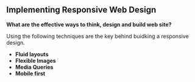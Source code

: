 ## Implementing Responsive Web Design

**What are the effective ways to think, design and build web site?**

Using the following techniques are the key behind buidking a responsive design.

- **Fluid layouts**
- **Flexible Images**
- **Media Queries**
- **Mobile first**